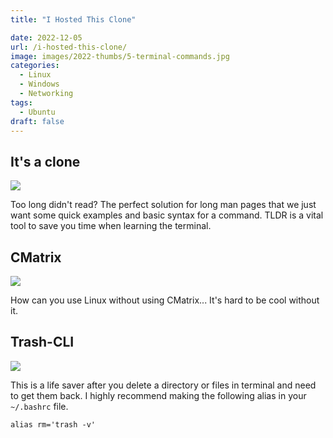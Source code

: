 ```yaml
---
title: "I Hosted This Clone"

date: 2022-12-05
url: /i-hosted-this-clone/
image: images/2022-thumbs/5-terminal-commands.jpg
categories:
  - Linux
  - Windows
  - Networking
tags:
  - Ubuntu
draft: false
---
```

<!--more-->


## It's a clone

![](/images/2022/5-terminal-commands/tldr.png)

Too long didn't read? The perfect solution for long man pages that we just want some quick examples and basic syntax for a command. TLDR is a vital tool to save you time when learning the terminal. 

## CMatrix

![](/images/2022/5-terminal-commands/cmatrix.png)

How can you use Linux without using CMatrix... It's hard to be cool without it. 

## Trash-CLI

![](/images/2022/5-terminal-commands/trash-cli.png)

This is a life saver after you delete a directory or files in terminal and need to get them back. I highly recommend making the following alias in your `~/.bashrc` file. 

```
alias rm='trash -v'
```
